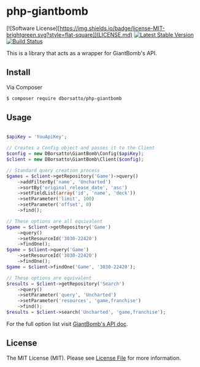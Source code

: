 # php-giantbomb

[![Software License][https://img.shields.io/badge/license-MIT-brightgreen.svg?style=flat-square]](LICENSE.md)
[![Latest Stable Version](https://poser.pugx.org/dborsatto/php-giantbomb/v/stable)](https://packagist.org/packages/dborsatto/php-giantbomb)
[![Build Status](https://secure.travis-ci.org/dborsatto/php-giantbomb.png?branch=master)](http://travis-ci.org/dborsatto/php-giantbomb)

This is a library that acts as a wrapper for GiantBomb's API.

## Install

Via Composer

``` bash
$ composer require dborsatto/php-giantbomb
```

## Usage
```php

$apiKey = 'YouApiKey';

// Creates a Config object and passes it to the Client
$config = new DBorsatto\GiantBomb\Config($apiKey);
$client = new DBorsatto\GiantBomb\Client($config);

// Standard query creation process
$games = $client->getRepository('Game')->query()
    ->addFilterBy('name', 'Uncharted')
    ->sortBy('original_release_date', 'asc')
    ->setFieldList(array('id', 'name', 'deck'))
    ->setParameter('limit', 100)
    ->setParameter('offset', 0)
    ->find();

// These options are all equivalent
$game = $client->getRepository('Game')
    ->query()
    ->setResourceId('3030-22420')
    ->findOne();
$game = $client->query('Game')
    ->setResourceId('3030-22420')
    ->findOne();
$game = $client->findOne('Game', '3030-22420');

// These options are equivalent
$results = $client->getRepository('Search')
    ->query()
    ->setParameter('query', 'Uncharted')
    ->setParameter('resources', 'game,franchise')
    ->find();
$results = $client->search('Uncharted', 'game,franchise');
```

For the full option list visit [GiantBomb's API doc](http://www.giantbomb.com/api/documentation).

## License

The MIT License (MIT). Please see [License File](LICENSE.md) for more information.
